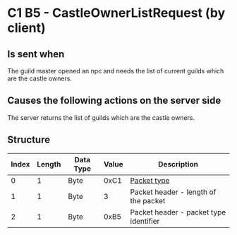 # C1 B5 - CastleOwnerListRequest (by client)

## Is sent when

The guild master opened an npc and needs the list of current guilds which are the castle owners.

## Causes the following actions on the server side

The server returns the list of guilds which are the castle owners.

## Structure

| Index | Length | Data Type | Value | Description |
|-------|--------|-----------|-------|-------------|
| 0 | 1 |   Byte   | 0xC1  | [Packet type](PacketTypes.md) |
| 1 | 1 |    Byte   |   3   | Packet header - length of the packet |
| 2 | 1 |    Byte   | 0xB5  | Packet header - packet type identifier |